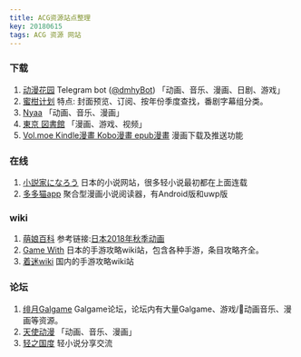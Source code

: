 ```yaml
---
title: ACG资源站点整理
key: 20180615
tags: ACG 资源 网站
---
```


<!--more-->

### 下载 ###

1. [动漫花园](https://share.dmhy.org/) Telegram bot ([@dmhyBot](https://t.me/dmhyBot)) 「动画、音乐、漫画、日剧、游戏」
2. [蜜柑计划](https://mikanani.me/) 特点: 封面预览、订阅、按年份季度查找，番剧字幕组分类。
3. [Nyaa](https://nyaa.si/) 「动画、音乐、漫画」
4. [東京 図書館](https://www.tokyotosho.info/) 「漫画、游戏、视频」
5. [Vol.moe Kindle漫畫 Kobo漫畫 epub漫畫](https://vol.moe/) 漫画下载及推送功能

### 在线 ###
1. [小説家になろう](http://syosetu.com/) 日本的小说网站，很多轻小说最初都在上面连载   
2. [多多猫app](http://ddcat.noear.org/) 聚合型漫画小说阅读器，有Android版和uwp版

### wiki ###
1. [萌娘百科](https://zh.moegirl.org/) 参考链接:[日本2018年秋季动画](https://zh.moegirl.org/%E6%97%A5%E6%9C%AC2018%E5%B9%B4%E7%A7%8B%E5%AD%A3%E5%8A%A8%E7%94%BB)
2. [Game With](https://gamewith.jp/) 日本的手游攻略wiki站，包含各种手游，条目攻略齐全。
3. [着迷wiki](http://wiki.joyme.com/) 国内的手游攻略wiki站


### 论坛 ###
1. [绯月Galgame](http://bbs.2dkf.com/) Galgame论坛，论坛内有大量Galgame、游戏/动画音乐、漫画等资源。
2. [天使动漫](http://www.tsdm.me/forum.php) 「动画、音乐、漫画」
3. [轻之国度](https://www.lightnovel.cn/forum.php) 轻小说分享交流